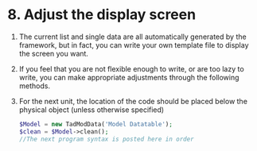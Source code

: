 # 8. Adjust the display screen

1. The current list and single data are all automatically generated by the framework, but in fact, you can write your own template file to display the screen you want.
2. If you feel that you are not flexible enough to write, or are too lazy to write, you can make appropriate adjustments through the following methods.
3. For the next unit, the location of the code should be placed below the physical object \(unless otherwise specified\)

   ```php
   $Model = new TadModData('Model Datatable');
   $clean = $Model->clean();
   //The next program syntax is posted here in order
   ```


